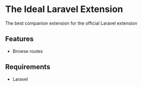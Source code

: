 # The Ideal Laravel Extension

The best companion extension for the official Laravel extension

## Features
- Browse routes

## Requirements

- Laravel

